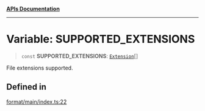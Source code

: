 [**APIs Documentation**](../README.md)

***

# Variable: SUPPORTED\_EXTENSIONS

> `const` **SUPPORTED\_EXTENSIONS**: [`Extension`](../type-aliases/Extension.md)[]

File extensions supported.

## Defined in

[format/main/index.ts:22](https://github.com/daidodo/format-imports/blob/ff017abf6278875690a1b32bf81664f2bd289753/src/lib/format/main/index.ts#L22)
